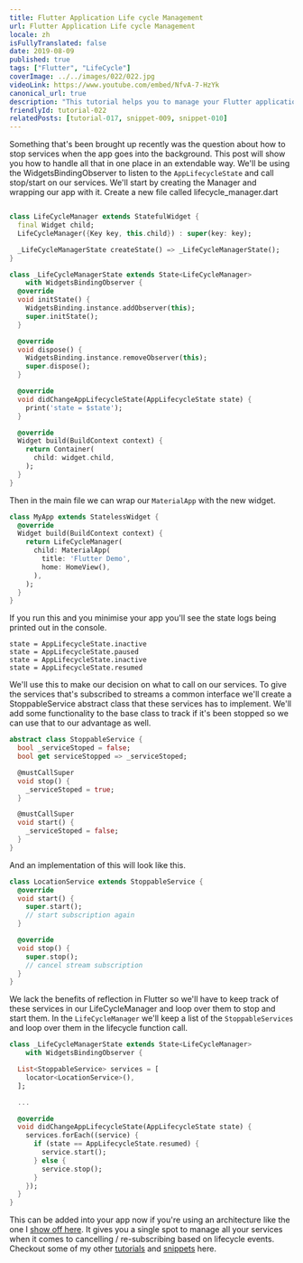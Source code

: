 ```yaml
---
title: Flutter Application Life cycle Management
url: Flutter Application Life cycle Management
locale: zh
isFullyTranslated: false
date: 2019-08-09
published: true
tags: ["Flutter", "LifeCycle"]
coverImage: ../../images/022/022.jpg
videoLink: https://www.youtube.com/embed/NfvA-7-HzYk
canonical_url: true
description: "This tutorial helps you to manage your Flutter application when it goes into the background"
friendlyId: tutorial-022
relatedPosts: [tutorial-017, snippet-009, snippet-010]
---
```


Something that's been brought up recently was the question about how to stop services when the app goes into the background. This post will show you how to handle all that in one place in an extendable way. We'll be using the WidgetsBindingObserver to listen to the `AppLifecycleState` and call stop/start on our services. We'll start by creating the Manager and wrapping our app with it. Create a new file called lifecycle_manager.dart

```dart

class LifeCycleManager extends StatefulWidget {
  final Widget child;
  LifeCycleManager({Key key, this.child}) : super(key: key);

  _LifeCycleManagerState createState() => _LifeCycleManagerState();
}

class _LifeCycleManagerState extends State<LifeCycleManager>
    with WidgetsBindingObserver {
  @override
  void initState() {
    WidgetsBinding.instance.addObserver(this);
    super.initState();
  }

  @override
  void dispose() {
    WidgetsBinding.instance.removeObserver(this);
    super.dispose();
  }

  @override
  void didChangeAppLifecycleState(AppLifecycleState state) {
    print('state = $state');
  }

  @override
  Widget build(BuildContext context) {
    return Container(
      child: widget.child,
    );
  }
}
```

Then in the main file we can wrap our `MaterialApp` with the new widget. 

```dart
class MyApp extends StatelessWidget {
  @override
  Widget build(BuildContext context) {
    return LifeCycleManager(
      child: MaterialApp(
        title: 'Flutter Demo',
        home: HomeView(),
      ),
    );
  }
}
```

If you run this and you minimise your app you'll see the state logs being printed out in the console. 

```
state = AppLifecycleState.inactive
state = AppLifecycleState.paused
state = AppLifecycleState.inactive
state = AppLifecycleState.resumed
```

We'll use this to make our decision on what to call on our services. To give the services that's subscribed to streams a common interface we'll create a StoppableService abstract class that these services has to implement. We'll add some functionality to the base class to track if it's been stopped so we can use that to our advantage as well.

```dart
abstract class StoppableService {
  bool _serviceStoped = false;
  bool get serviceStopped => _serviceStoped;

  @mustCallSuper
  void stop() {
    _serviceStoped = true;
  }

  @mustCallSuper
  void start() {
    _serviceStoped = false;
  }
}
```

And an implementation of this will look like this.

```dart
class LocationService extends StoppableService {
  @override
  void start() {
    super.start();
    // start subscription again
  }

  @override
  void stop() {
    super.stop();
    // cancel stream subscription
  }
}
```

We lack the benefits of reflection in Flutter so we'll have to keep track of these services in our LifeCycleManager and loop over them to stop and start them. In the `LifeCycleManager` we'll keep a list of the `StoppableServices` and loop over them in the lifecycle function call. 

```dart
class _LifeCycleManagerState extends State<LifeCycleManager>
    with WidgetsBindingObserver {

  List<StoppableService> services = [
    locator<LocationService>(),
  ];

  ...

  @override
  void didChangeAppLifecycleState(AppLifecycleState state) {
    services.forEach((service) {
      if (state == AppLifecycleState.resumed) {
        service.start();
      } else {
        service.stop();
      }
    });
  }
}
```

This can be added into your app now if you're using an architecture like the one I [show off here](/post/flutter-architecture-my-provider-implementation-guide). It gives you a single spot to manage all your services when it comes to cancelling / re-subscribing based on lifecycle events. Checkout some of my other [tutorials](/tutorials) and [snippets](/snippets) here. 